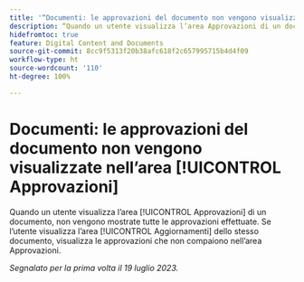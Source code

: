 ```yaml
---
title: '“Documenti: le approvazioni del documento non vengono visualizzate nell’area Approvazioni”'
description: “Quando un utente visualizza l’area Approvazioni di un documento, non vengono mostrate tutte le approvazioni effettuate. Se l’utente visualizza l’area Aggiornamenti dello stesso documento, visualizza le approvazioni che non compaiono nell’area Approvazioni.”
hidefromtoc: true
feature: Digital Content and Documents
source-git-commit: 8cc9f5313f20b38afc618f2c657995715b4d4f09
workflow-type: ht
source-wordcount: '110'
ht-degree: 100%

---
```



# Documenti: le approvazioni del documento non vengono visualizzate nell’area [!UICONTROL Approvazioni]

<!--On WF and WFP TOCs-->

Quando un utente visualizza l’area [!UICONTROL Approvazioni] di un documento, non vengono mostrate tutte le approvazioni effettuate. Se l’utente visualizza l’area [!UICONTROL Aggiornamenti] dello stesso documento, visualizza le approvazioni che non compaiono nell’area Approvazioni.

_Segnalato per la prima volta il 19 luglio 2023._
